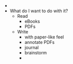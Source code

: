 -
- What do I want to do with it?
	- Read
		- eBooks
		- PDFs
	- Write
		- with paper-like feel
		- annotate PDFs
		- journal
		- brainstorm
		-